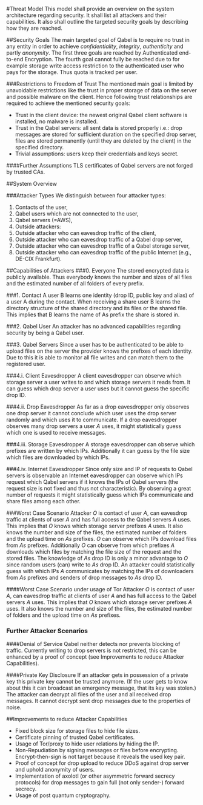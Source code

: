 #Threat Model
This model shall provide an overview on the system architecture regarding security. It shall list all attackers and their capabilities. It also shall outline the targeted security goals by describing how they are reached.

##Security Goals
The main targeted goal of Qabel is to require no trust in any entity in order to achieve *confidentiality*, *integrity*, *authenticity* and partly *anonymity*. The first three goals are reached by Authenticated end-to-end Encryption. The fourth goal cannot fully be reached due to for example storage write access restriction to the authenticated user who pays for the storage. Thus quota is tracked per user.

###Restrictions to Freedom of Trust
The mentioned main goal is limited by unavoidable restrictions like the trust in proper storage of data on the server and possible malware on the client. Hence following trust relationships are required to achieve the mentioned security goals:
* Trust in the client device: the newest original Qabel client software is installed, no malware is installed.
* Trust in the Qabel servers: all sent data is stored properly i.e.: drop messages are stored for sufficient duration on the specified drop server, files are stored permanently (until they are deleted by the client) in the specified directory.
* Trivial assumptions: users keep their credentials and keys secret.

####Further Assumptions
TLS certificates of Qabel servers are not forged by trusted CAs.

##System Overview

###Attacker Types
We distinguish between four attacker types:

1. Contacts of the user,
2. Qabel users which are not connected to the user,
3. Qabel servers (=AWS),
4. Outside attackers:
  1. Outside attacker who can eavesdrop traffic of the client,
  2. Outside attacker who can eavesdrop traffic of a Qabel drop server,
  3. Outside attacker who can eavesdrop traffic of a Qabel storage server, 
  4. Outside attacker who can eavesdrop traffic of the public Internet (e.g., DE-CIX Frankfurt).

##Capabilities of Attackers
###0. Everyone
The stored encrypted data is publicly available. Thus everybody knows the number and sizes of all files and the estimated number of all folders of every prefix.

###1. Contact
A user B learns one identity (drop ID, public key and alias) of a user A during the contact. When receiving a share user B learns the directory structure of the shared directory and its files or the shared file. This implies that B learns the name of As prefix the share is stored in.

###2. Qabel User 
An attacker has no advanced capabilities regarding security by being a Qabel user.

###3. Qabel Servers
Since a user has to be authenticated to be able to upload files on the server the provider knows the prefixes of each identity. Due to this it is able to monitor all file writes and can match them to the registered user.

###4.i. Client Eavesdropper
A client eavesdropper can observe which storage server a user writes to and which storage servers it reads from. It can guess which drop server a user uses but it cannot guess the specific drop ID.

###4.ii. Drop Eavesdropper
As far as a drop eavesdropper only observes one drop server it cannot conclude which user uses the drop server randomly and which uses it to communicate.
If a drop eavesdropper observes many drop servers a user *A* uses, it might statistically guess which one is used to receive messages.

###4.iii. Storage Eavesdropper
A storage eavesdropper can observe which prefixes are written by which IPs. Additionally it can guess by the file size which files are downloaded by which IPs.

###4.iv. Internet Eavesdropper
Since only size and IP of requests to Qabel servers is observable an Internet eavesdropper can observe which IPs request which Qabel servers if it knows the IPs of Qabel servers (the request size is not fixed and thus not characteristic). By observing a great number of requests it might statistically guess which IPs communicate and share files among each other.

###Worst Case Scenario
Attacker *O* is contact of user *A*, can eavesdrop traffic at clients of user *A* and has full access to the Qabel servers *A* uses. This implies that *O* knows which storage server prefixes *A* uses. It also knows the number and size of the files, the estimated number of folders and the upload time on *As* prefixes. *O* can observe which IPs download files from *As* prefixes. Additionally *O* can observe from which prefixes *A* downloads which files by matching the file size of the request and the stored files. The knowledge of *As* drop ID is only a minor advantage to *O* since random users (can) write to *As* drop ID. An attacker could statistically guess with which IPs *A* communicates by matching the IPs of downloaders from *As* prefixes and senders of drop messages to *As* drop ID.

####Worst Case Scenario under usage of Tor
Attacker *O* is contact of user *A*, can eavesdrop traffic at clients of user *A* and has full access to the Qabel servers *A* uses. This implies that *O* knows which storage server prefixes *A* uses. It also knows the number and size of the files, the estimated number of folders and the upload time on *As* prefixes.

### Further Attacker Scenarios

####Denial of Service
Qabel neither detects nor prevents blocking of traffic. Currently writing to drop servers is not restricted, this can be enhanced by a proof of concept (see Improvements to reduce Attacker Capabilities).

####Private Key Disclosure
If an attacker gets in possession of a private key this private key cannot be trusted anymore. (If the user gets to know about this it can broadcast an emergency message, that its key was stolen.)
The attacker can decrypt all files of the user and all received drop messages. It cannot decrypt sent drop messages due to the properties of noise.

##Improvements to reduce Attacker Capabilities

* Fixed block size for storage files to hide file sizes.
* Certificate pinning of trusted Qabel certificates.
* Usage of Tor/proxy to hide user relations by hiding the IP.
* Non-Repudiation by signing messages or files before encrypting. Encrypt-then-sign is not target because it reveals the used key pair.
* Proof of concept for drop upload to reduce DDoS against drop server and uphold anonymity of users.
* Implementation of axolotl (or other asymmetric forward secrecy protocols) for drop messages to gain full (not only sender-) forward secrecy.
* Usage of post quantum cryptography.
